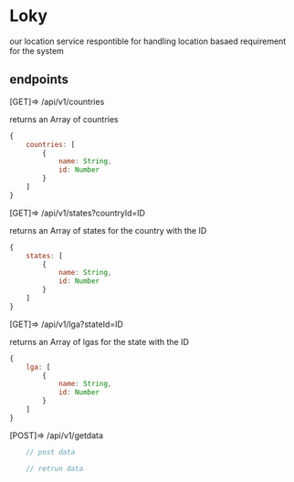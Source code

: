 # Loky
our location service respontible for handling location basaed requirement for the system

## endpoints
[GET]=> /api/v1/countries 

returns an Array of countries
```js
{
    countries: [
        {
            name: String,
            id: Number
        }
    ]
}
```
[GET]=>  /api/v1/states?countryId=ID

returns an Array of states for the country with the ID
```js
{
    states: [
        {
            name: String,
            id: Number
        }
    ]
}
```
[GET]=> /api/v1/lga?stateId=ID

returns an Array of lgas for the state with the ID
```js
{
    lga: [
        {
            name: String,
            id: Number
        }
    ]
}
```
[POST]=> /api/v1/getdata

```js
    // post data

    // retrun data

```